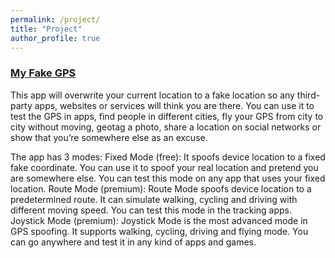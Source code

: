 ```yaml
---
permalink: /project/
title: "Project"
author_profile: true
---
```

### [My Fake GPS](https://play.google.com/store/apps/details?id=com.lookie.fakegps)
This app will overwrite your current location to a fake location so any third-party apps, websites or services will think you are there. You can use it to test the GPS in apps, find people in different cities, fly your GPS from city to city without moving, geotag a photo, share a location on social networks or show that you’re somewhere else as an excuse.

The app has 3 modes: 
Fixed Mode (free): It spoofs device location to a fixed fake coordinate. You can use it to spoof your real location and pretend you are somewhere else. You can test this mode on any app that uses your fixed location.
Route Mode (premium): Route Mode spoofs device location to a predetermined route. It can simulate walking, cycling and driving with different moving speed. You can test this mode in the tracking apps.
Joystick Mode (premium): Joystick Mode is the most advanced mode in GPS spoofing. It supports walking, cycling, driving and flying mode. You can go anywhere and test it in any kind of apps and games.
